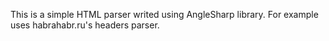 This is a simple HTML parser writed using AngleSharp library.
For example uses habrahabr.ru's headers parser.
